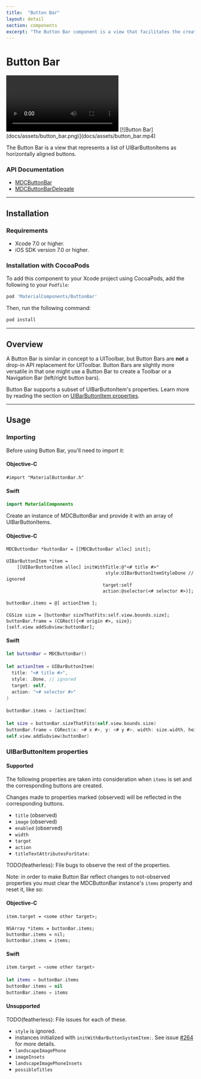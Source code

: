 ```yaml
---
title:  "Button Bar"
layout: detail
section: components
excerpt: "The Button Bar component is a view that facilitates the creation and layout of a horizontally-aligned list of buttons."
---
```

# Button Bar

<div class="ios-animation right" markdown="1">
  <video src="docs/assets/button_bar.mp4" autoplay loop></video>
  [![Button Bar](docs/assets/button_bar.png)](docs/assets/button_bar.mp4)
</div>

The Button Bar is a view that represents a list of UIBarButtonItems as horizontally aligned buttons.
<!--{: .intro }-->

### API Documentation

<ul class="icon-list">
  <li class="icon-link"><a href="apidocs/Classes/MDCButtonBar.html">MDCButtonBar</a></li>
  <li class="icon-link"><a href="apidocs/Protocols/MDCButtonBarDelegate.html">MDCButtonBarDelegate</a></li>
</ul>


- - -

## Installation

### Requirements

- Xcode 7.0 or higher.
- iOS SDK version 7.0 or higher.

### Installation with CocoaPods

To add this component to your Xcode project using CocoaPods, add the following to your `Podfile`:

~~~ bash
pod 'MaterialComponents/ButtonBar'
~~~

Then, run the following command:

~~~ bash
pod install
~~~




- - -

## Overview

A Button Bar is similar in concept to a UIToolbar, but Button Bars are **not** a drop-in API
replacement for UIToolbar. Button Bars are slightly more versatile in that one might use a Button
Bar to create a Toolbar or a Navigation Bar (left/right button bars).

Button Bar supports a subset of UIBarButtonItem's properties. Learn more by reading the section on
[UIBarButtonItem properties](#uibarbuttonitem-properties).




- - -

## Usage

### Importing

Before using Button Bar, you'll need to import it:

<!--<div class="material-code-render" markdown="1">-->
#### Objective-C

~~~ objc
#import "MaterialButtonBar.h"
~~~

#### Swift
~~~ swift
import MaterialComponents
~~~
<!--</div>-->


Create an instance of MDCButtonBar and provide it with an array of UIBarButtonItems.

<!--<div class="material-code-render" markdown="1">-->
#### Objective-C

~~~ objc
MDCButtonBar *buttonBar = [[MDCButtonBar alloc] init];

UIBarButtonItem *item =
    [[UIBarButtonItem alloc] initWithTitle:@"<# title #>"
                                     style:UIBarButtonItemStyleDone // ignored
                                    target:self
                                    action:@selector(<# selector #>)];

buttonBar.items = @[ actionItem ];

CGSize size = [buttonBar sizeThatFits:self.view.bounds.size];
buttonBar.frame = (CGRect){<# origin #>, size};
[self.view addSubview:buttonBar];
~~~

#### Swift
~~~ swift
let buttonBar = MDCButtonBar()

let actionItem = UIBarButtonItem(
  title: "<# title #>",
  style: .Done, // ignored
  target: self,
  action: "<# selector #>"
)

buttonBar.items = [actionItem]

let size = buttonBar.sizeThatFits(self.view.bounds.size)
buttonBar.frame = CGRect(x: <# x #>, y: <# y #>, width: size.width, height: size.height)
self.view.addSubview(buttonBar)
~~~
<!--</div>-->

### UIBarButtonItem properties

#### Supported

The following properties are taken into consideration when `items` is set and the corresponding
buttons are created.

Changes made to properties marked (observed) will be reflected in the corresponding buttons.

- `title` (observed)
- `image` (observed)
- `enabled` (observed)
- `width`
- `target`
- `action`
- `titleTextAttributesForState:`

TODO(featherless): File bugs to observe the rest of the properties.

Note: in order to make Button Bar reflect changes to not-observed properties you must clear the
MDCButtonBar instance's `items` property and reset it, like so:

<!--<div class="material-code-render" markdown="1">-->
#### Objective-C

~~~ objc
item.target = <some other target>;

NSArray *items = buttonBar.items;
buttonBar.items = nil;
buttonBar.items = items;
~~~

#### Swift
~~~ swift
item.target = <some other target>

let items = buttonBar.items
buttonBar.items = nil
buttonBar.items = items
~~~
<!--</div>-->

#### Unsupported

TODO(featherless): File issues for each of these.

- `style` is ignored.
- instances initialized with `initWithBarButtonSystemItem:`. See
  issue [#264](https://github.com/google/material-components-ios/issues/264) for more details.
- `landscapeImagePhone`
- `imageInsets`
- `landscapeImagePhoneInsets`
- `possibleTitles`
